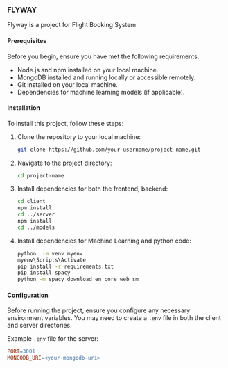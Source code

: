 ### FLYWAY

Flyway is a project for Flight Booking System

#### Prerequisites

Before you begin, ensure you have met the following requirements:

- Node.js and npm installed on your local machine.
- MongoDB installed and running locally or accessible remotely.
- Git installed on your local machine.
- Dependencies for machine learning models (if applicable).

#### Installation

To install this project, follow these steps:

1. Clone the repository to your local machine:
    ```bash
    git clone https://github.com/your-username/project-name.git
    ```

2. Navigate to the project directory:
    ```bash
    cd project-name
    ```

3. Install dependencies for both the frontend, backend:
    ```bash
    cd client
    npm install
    cd ../server
    npm install
    cd ../models
    ```
4. Install dependencies for Machine Learning and python code:
    ```bash
    python  -m venv myenv
    myenv\Scripts\Activate
    pip install -r requirements.txt
    pip install spacy
    python -m spacy download en_core_web_sm
    ```


#### Configuration

Before running the project, ensure you configure any necessary environment variables. You may need to create a `.env` file in both the client and server directories.

Example `.env` file for the server:

```makefile
PORT=3001
MONGODB_URI=<your-mongodb-uri>
